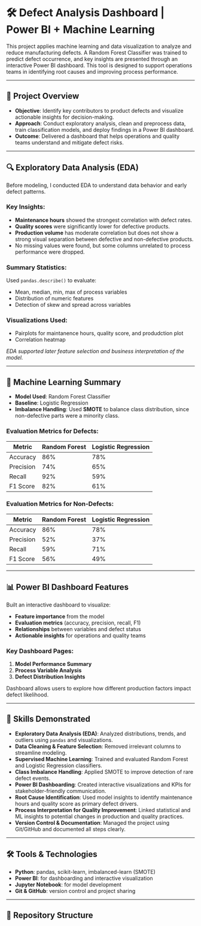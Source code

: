 # 🛠️ Defect Analysis Dashboard | Power BI + Machine Learning

This project applies machine learning and data visualization to analyze and reduce manufacturing defects. A Random Forest Classifier was trained to predict defect occurrence, and key insights are presented through an interactive Power BI dashboard. This tool is designed to support operations teams in identifying root causes and improving process performance.

---

## 📌 Project Overview

- **Objective**: Identify key contributors to product defects and visualize actionable insights for decision-making.
- **Approach**: Conduct exploratory analysis, clean and preprocess data, train classification models, and deploy findings in a Power BI dashboard.
- **Outcome**: Delivered a dashboard that helps operations and quality teams understand and mitigate defect risks.

---

## 🔍 Exploratory Data Analysis (EDA)

Before modeling, I conducted EDA to understand data behavior and early defect patterns.

### Key Insights:
- **Maintenance hours** showed the strongest correlation with defect rates.
- **Quality scores** were significantly lower for defective products.
- **Production volume** has moderate correlation but does not show a strong visual separation between defective and non-defective products.
- No missing values were found, but some columns unrelated to process performance were dropped.

### Summary Statistics:
Used `pandas.describe()` to evaluate:
- Mean, median, min, max of process variables
- Distribution of numeric features
- Detection of skew and spread across variables

### Visualizations Used:
- Pairplots for maintanence hours, quality score, and produdction plot
- Correlation heatmap

*EDA supported later feature selection and business interpretation of the model.*

---

## 🤖 Machine Learning Summary

- **Model Used**: Random Forest Classifier
- **Baseline**: Logistic Regression
- **Imbalance Handling**: Used **SMOTE** to balance class distribution, since non-defective parts were a minority class.

### Evaluation Metrics for Defects:
| Metric        | Random Forest | Logistic Regression |
|---------------|----------------|----------------------|
| Accuracy      | 86%            | 78%                  |
| Precision     | 74%            | 65%                  |
| Recall        | 92%            | 59%                  |
| F1 Score      | 82%            | 61%                  |

### Evaluation Metrics for Non-Defects:
| Metric        | Random Forest | Logistic Regression |
|---------------|----------------|----------------------|
| Accuracy      | 86%            | 78%                  |
| Precision     | 52%            | 37%                  |
| Recall        | 59%            | 71%                  |
| F1 Score      | 56%            | 49%                  |

---

## 📊 Power BI Dashboard Features

Built an interactive dashboard to visualize:
- **Feature importance** from the model
- **Evaluation metrics** (accuracy, precision, recall, F1)
- **Relationships** between variables and defect status
- **Actionable insights** for operations and quality teams

### Key Dashboard Pages:
1. **Model Performance Summary**
2. **Process Variable Analysis**
3. **Defect Distribution Insights**

Dashboard allows users to explore how different production factors impact defect likelihood.

---

## 🧠 Skills Demonstrated

- **Exploratory Data Analysis (EDA)**: Analyzed distributions, trends, and outliers using `pandas` and visualizations.
- **Data Cleaning & Feature Selection**: Removed irrelevant columns to streamline modeling.
- **Supervised Machine Learning**: Trained and evaluated Random Forest and Logistic Regression classifiers.
- **Class Imbalance Handling**: Applied SMOTE to improve detection of rare defect events.
- **Power BI Dashboarding**: Created interactive visualizations and KPIs for stakeholder-friendly communication.
- **Root Cause Identification**: Used model insights to identify maintenance hours and quality score as primary defect drivers.
- **Process Interpretation for Quality Improvement**: Linked statistical and ML insights to potential changes in production and quality practices.
- **Version Control & Documentation**: Managed the project using Git/GitHub and documented all steps clearly.

---

## 🛠️ Tools & Technologies

- **Python**: pandas, scikit-learn, imbalanced-learn (SMOTE)
- **Power BI**: for dashboarding and interactive visualization
- **Jupyter Notebook**: for model development
- **Git & GitHub**: version control and project sharing

---

## 📁 Repository Structure

